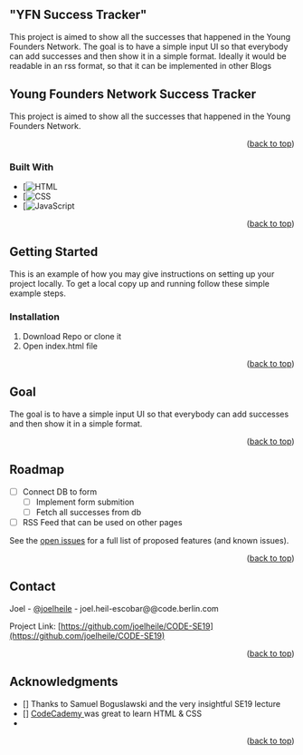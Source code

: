 ## "YFN Success Tracker"

This project is aimed to show all the successes that happened in the Young Founders Network.
The goal is to have a simple input UI so that everybody can add successes and then show it in a simple format.
Ideally it would be readable in an rss format, so that it can be implemented in other Blogs

<a name="readme-top"></a>

<!-- ABOUT THE PROJECT -->

## Young Founders Network Success Tracker

This project is aimed to show all the successes that happened in the Young Founders Network.

<p align="right">(<a href="#readme-top">back to top</a>)</p>

### Built With

- [![HTML]
- [![CSS]
- [![JavaScript]

<p align="right">(<a href="#readme-top">back to top</a>)</p>

<!-- GETTING STARTED -->

## Getting Started

This is an example of how you may give instructions on setting up your project locally.
To get a local copy up and running follow these simple example steps.

### Installation

1. Download Repo or clone it
2. Open index.html file

<p align="right">(<a href="#readme-top">back to top</a>)</p>

<!-- USAGE EXAMPLES -->

## Goal

The goal is to have a simple input UI so that everybody can add successes and then show it in a simple format.

<p align="right">(<a href="#readme-top">back to top</a>)</p>

<!-- ROADMAP -->

## Roadmap

- [ ] Connect DB to form
  - [ ] Implement form submition
  - [ ] Fetch all successes from db
- [ ] RSS Feed that can be used on other pages

See the [open issues](https://github.com/joelheile/CODE-SE19/issues) for a full list of proposed features (and known issues).

<p align="right">(<a href="#readme-top">back to top</a>)</p>

<!-- CONTACT -->

## Contact

Joel - [@joelheile](https://twitter.com/joelheile) - joel.heil-escobar@@code.berlin.com

Project Link: [https://github.com/joelheile/CODE-SE19](https://github.com/joelheile/CODE-SE19)

<p align="right">(<a href="#readme-top">back to top</a>)</p>

<!-- ACKNOWLEDGMENTS -->

## Acknowledgments

- [] Thanks to Samuel Boguslawski and the very insightful SE19 lecture
- [] <a href="https://www.codecademy.com/">CodeCademy </a> was great to learn HTML & CSS
- []()

<p align="right">(<a href="#readme-top">back to top</a>)</p>

<!-- MARKDOWN LINKS & IMAGES -->
<!-- https://www.markdownguide.org/basic-syntax/#reference-style-links -->

[contributors-shield]: https://img.shields.io/github/contributors/joelheile/CODE-SE19.svg?style=for-the-badge
[contributors-url]: https://github.com/joelheile/CODE-SE19/graphs/contributors
[forks-shield]: https://img.shields.io/github/forks/joelheile/CODE-SE19.svg?style=for-the-badge
[forks-url]: https://github.com/joelheile/CODE-SE19/network/members
[stars-shield]: https://img.shields.io/github/stars/joelheile/CODE-SE19.svg?style=for-the-badge
[stars-url]: https://github.com/joelheile/CODE-SE19/stargazers
[issues-shield]: https://img.shields.io/github/issues/joelheile/CODE-SE19.svg?style=for-the-badge
[issues-url]: https://github.com/joelheile/CODE-SE19/issues
[license-shield]: https://img.shields.io/github/license/joelheile/CODE-SE19.svg?style=for-the-badge
[license-url]: https://github.com/joelheile/CODE-SE19/blob/master/LICENSE.txt
[linkedin-shield]: https://img.shields.io/badge/-LinkedIn-black.svg?style=for-the-badge&logo=linkedin&colorB=555
[linkedin-url]: https://linkedin.com/in/joel-heil-escobar
[product-screenshot]: images/screenshot.png
[CSS]: https://upload.wikimedia.org/wikipedia/commons/thumb/d/d5/CSS3_logo_and_wordmark.svg/1200px-CSS3_logo_and_wordmark.svg.png
[HTML]: https://upload.wikimedia.org/wikipedia/commons/thumb/6/61/HTML5_logo_and_wordmark.svg/512px-HTML5_logo_and_wordmark.svg.png
[JavaScript]: https://sendsquared.com/wp-content/uploads/2023/04/JavaScript-Logo.png
